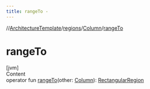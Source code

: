```yaml
---
title: rangeTo -
---
```

//[ArchitectureTemplate](../../index.md)/[regions](../index.md)/[Column](index.md)/[rangeTo](range-to.md)



# rangeTo  
[jvm]  
Content  
operator fun [rangeTo](range-to.md)(other: [Column](index.md)): [RectangularRegion](../-rectangular-region/index.md)  



